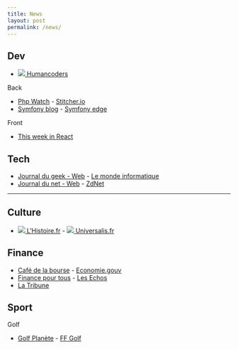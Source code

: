 ```yaml
---
title: News
layout: post 
permalink: /news/ 
---
```


## Dev
- [![](https://news.humancoders.com/assets/favicon-1c28b03a545044e5cf5e0ae8a7b441b1520a9dde57727c86e657f4212fba9c83.ico) Humancoders](https://news.humancoders.com)

Back
- [Php Watch](https://php.watch) - [Stitcher.io](https://stitcher.io)  
- [Symfony blog](https://symfony.com/blog) - [Symfony edge](https://symfony.com/blog/category/living-on-the-edge)

Front
- [This week in React](https://thisweekinreact.com/articles)

## Tech
- [Journal du geek - Web](https://www.journaldugeek.com/category/sur-le-web) - [Le monde informatique](https://www.lemondeinformatique.fr)
- [Journal du net - Web](https://www.journaldunet.com/web-tech) - [ZdNet](https://www.zdnet.fr)

---

## Culture
- [![](https://www.lhistoire.fr/themes/custom/lhistoire/favicon.ico) L'Histoire.fr](https://www.lhistoire.fr) - [![](https://www.encyclopaedia-universalis.fr/blog/wp-content/uploads/2017/10/cropped-fav-icon-32x32.png) Universalis.fr](https://www.universalis.fr)

## Finance
- [Café de la bourse](https://www.cafedelabourse.com) - [Economie.gouv](https://www.economie.gouv.fr)  
- [Finance pour tous](https://www.lafinancepourtous.com) - [Les Echos](https://www.lesechos.fr)  
- [La Tribune](https://www.latribune.fr)

## Sport
Golf
- [Golf Planète](https://www.golfplanete.com) - [FF Golf](https://www.ffgolf.org)  
